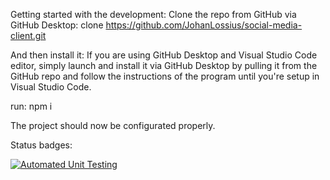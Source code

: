 Getting started with the development:
Clone the repo from GitHub via GitHub Desktop:
clone https://github.com/JohanLossius/social-media-client.git

And then install it:
If you are using GitHub Desktop and Visual Studio Code editor, simply launch and install it via GitHub Desktop by pulling it from the GitHub repo and follow the instructions of the program until you're setup in Visual Studio Code.

run: npm i

The project should now be configurated properly.

Status badges:

[![Automated Unit Testing](https://github.com/JohanLossius/social-media-client/actions/workflows/unit-test.yml/badge.svg?branch=workflow)](https://github.com/JohanLossius/social-media-client/actions/workflows/unit-test.yml)